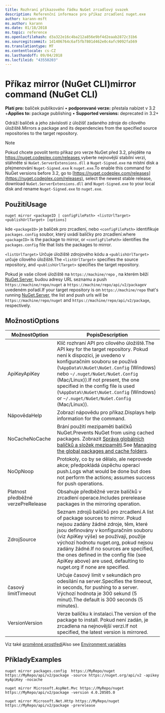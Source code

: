 ```yaml
---
title: Rozhraní příkazového řádku NuGet zrcadlový svazek
description: Referenční informace pro příkaz zrcadlení nuget.exe
author: karann-msft
ms.author: karann
ms.date: 01/18/2018
ms.topic: reference
ms.openlocfilehash: d3a322e16c4ba212a856e9bf4d2eaab2872c31b6
ms.sourcegitcommit: 1d1406764c6af5fb7801d462e0c4afc9092fa569
ms.translationtype: MT
ms.contentlocale: cs-CZ
ms.lasthandoff: 09/04/2018
ms.locfileid: "43550203"
---
```

# <a name="mirror-command-nuget-cli"></a><span data-ttu-id="9b748-103">Příkaz mirror (NuGet CLI)</span><span class="sxs-lookup"><span data-stu-id="9b748-103">mirror command (NuGet CLI)</span></span>

<span data-ttu-id="9b748-104">**Platí pro:** balíček publikování &bullet; **podporované verze:** přestala nabízet v 3.2 +</span><span class="sxs-lookup"><span data-stu-id="9b748-104">**Applies to:** package publishing &bullet; **Supported versions:** deprecated in 3.2+</span></span>

<span data-ttu-id="9b748-105">Odráží balíček a jeho závislosti z úložišť zadaného zdroje do cílového úložiště.</span><span class="sxs-lookup"><span data-stu-id="9b748-105">Mirrors a package and its dependencies from the specified source repositories to the target repository.</span></span>

> [!NOTE]
> <span data-ttu-id="9b748-106">Pokud chcete povolit tento příkaz pro verze NuGet před 3.2, přejděte na [ https://nuget.codeplex.com/releases ](https://nuget.codeplex.com/releases)vyberte nejnovější stabilní verzi, stáhněte si `NuGet.ServerExtensions.dll` a `Nuget-Signed.exe` na místní disk a přejmenování `Nuget-Signed.exe` k `nuget.exe`.</span><span class="sxs-lookup"><span data-stu-id="9b748-106">To enable this command for NuGet versions before 3.2, go to [https://nuget.codeplex.com/releases](https://nuget.codeplex.com/releases), select the newest stable release, download `NuGet.ServerExtensions.dll` and `Nuget-Signed.exe` to your local disk and rename `Nuget-Signed.exe` to `nuget.exe`.</span></span>

## <a name="usage"></a><span data-ttu-id="9b748-107">Použití</span><span class="sxs-lookup"><span data-stu-id="9b748-107">Usage</span></span>

```cli
nuget mirror <packageID | configFilePath> <listUrlTarget> <publishUrlTarget> [options]
```

<span data-ttu-id="9b748-108">kde `<packageID>` je balíček pro zrcadlení, nebo `<configFilePath>` identifikuje `packages.config` soubor, který uvádí balíčky pro zrcadlení.</span><span class="sxs-lookup"><span data-stu-id="9b748-108">where `<packageID>` is the package to mirror, or `<configFilePath>` identifies the `packages.config` file that lists the packages to mirror.</span></span>

<span data-ttu-id="9b748-109">`<listUrlTarget>` Určuje úložiště zdrojového kódu a `<publishUrlTarget>` určuje cílového úložiště.</span><span class="sxs-lookup"><span data-stu-id="9b748-109">The `<listUrlTarget>` specifies the source repository, and `<publishUrlTarget>` specifies the target repository.</span></span>

<span data-ttu-id="9b748-110">Pokud je vaše cílové úložiště na `https://machine/repo` , na kterém běží [NuGet.Server](../hosting-packages/nuget-server.md), budou adresy URL seznamu a push `https://machine/repo/nuget` a `https://machine/repo/api/v2/package`v uvedeném pořadí.</span><span class="sxs-lookup"><span data-stu-id="9b748-110">If your target repository is on `https://machine/repo` that's running [NuGet.Server](../hosting-packages/nuget-server.md), the list and push urls will be `https://machine/repo/nuget` and `https://machine/repo/api/v2/package`, respectively.</span></span>

## <a name="options"></a><span data-ttu-id="9b748-111">Možnosti</span><span class="sxs-lookup"><span data-stu-id="9b748-111">Options</span></span>

| <span data-ttu-id="9b748-112">Možnost</span><span class="sxs-lookup"><span data-stu-id="9b748-112">Option</span></span> | <span data-ttu-id="9b748-113">Popis</span><span class="sxs-lookup"><span data-stu-id="9b748-113">Description</span></span> |
| --- | --- |
| <span data-ttu-id="9b748-114">ApiKey</span><span class="sxs-lookup"><span data-stu-id="9b748-114">ApiKey</span></span> | <span data-ttu-id="9b748-115">Klíč rozhraní API pro cílového úložiště.</span><span class="sxs-lookup"><span data-stu-id="9b748-115">The API key for the target repository.</span></span> <span data-ttu-id="9b748-116">Pokud není k dispozici, je uvedeno v konfiguračním souboru se používá (`%AppData%\NuGet\NuGet.Config` (Windows) nebo `~/.nuget/NuGet/NuGet.Config` (Mac/Linux)).</span><span class="sxs-lookup"><span data-stu-id="9b748-116">If not present,  the one specified in the config file is used (`%AppData%\NuGet\NuGet.Config` (Windows) or `~/.nuget/NuGet/NuGet.Config` (Mac/Linux)).</span></span> |
| <span data-ttu-id="9b748-117">Nápověda</span><span class="sxs-lookup"><span data-stu-id="9b748-117">Help</span></span> | <span data-ttu-id="9b748-118">Zobrazí nápovědu pro příkaz.</span><span class="sxs-lookup"><span data-stu-id="9b748-118">Displays help information for the command.</span></span> |
| <span data-ttu-id="9b748-119">NoCache</span><span class="sxs-lookup"><span data-stu-id="9b748-119">NoCache</span></span> | <span data-ttu-id="9b748-120">Brání použití mezipaměti balíčků NuGet.</span><span class="sxs-lookup"><span data-stu-id="9b748-120">Prevents NuGet from using cached packages.</span></span> <span data-ttu-id="9b748-121">Zobrazit [Správa globálních balíčků a složek mezipaměti](../consume-packages/managing-the-global-packages-and-cache-folders.md).</span><span class="sxs-lookup"><span data-stu-id="9b748-121">See [Managing the global packages and cache folders](../consume-packages/managing-the-global-packages-and-cache-folders.md).</span></span> |
| <span data-ttu-id="9b748-122">NoOp</span><span class="sxs-lookup"><span data-stu-id="9b748-122">Noop</span></span> | <span data-ttu-id="9b748-123">Protokoly, co by se dělalo, ale neprovede akce; předpokládá úspěchu operací push.</span><span class="sxs-lookup"><span data-stu-id="9b748-123">Logs what would be done but does not perform the actions; assumes success for push operations.</span></span> |
| <span data-ttu-id="9b748-124">Platnost předběžné verze</span><span class="sxs-lookup"><span data-stu-id="9b748-124">PreRelease</span></span> | <span data-ttu-id="9b748-125">Obsahuje předběžné verze balíčků v zrcadlení operace.</span><span class="sxs-lookup"><span data-stu-id="9b748-125">Includes prerelease packages in the mirroring operation.</span></span> |
| <span data-ttu-id="9b748-126">Zdroj</span><span class="sxs-lookup"><span data-stu-id="9b748-126">Source</span></span> | <span data-ttu-id="9b748-127">Seznam zdrojů balíčků pro zrcadlení.</span><span class="sxs-lookup"><span data-stu-id="9b748-127">A list of package sources to mirror.</span></span> <span data-ttu-id="9b748-128">Pokud nejsou zadány žádné zdroje, těm, které jsou definovány v konfiguračním souboru (viz ApiKey výše) se používají, použije výchozí hodnotu nuget.org, pokud nejsou zadány žádné.</span><span class="sxs-lookup"><span data-stu-id="9b748-128">If no sources are specified, the ones defined in the config file (see ApiKey above) are used, defaulting to nuget.org if none are specified.</span></span> |
| <span data-ttu-id="9b748-129">časový limit</span><span class="sxs-lookup"><span data-stu-id="9b748-129">Timeout</span></span> | <span data-ttu-id="9b748-130">Určuje časový limit v sekundách pro odesílání na server.</span><span class="sxs-lookup"><span data-stu-id="9b748-130">Specifies the timeout, in seconds, for pushing to a server.</span></span> <span data-ttu-id="9b748-131">Výchozí hodnota je 300 sekund (5 minut).</span><span class="sxs-lookup"><span data-stu-id="9b748-131">The default is 300 seconds (5 minutes).</span></span> |
| <span data-ttu-id="9b748-132">Version</span><span class="sxs-lookup"><span data-stu-id="9b748-132">Version</span></span> | <span data-ttu-id="9b748-133">Verze balíčku k instalaci.</span><span class="sxs-lookup"><span data-stu-id="9b748-133">The version of the package to install.</span></span> <span data-ttu-id="9b748-134">Pokud není zadán, je zrcadlena na nejnovější verzi.</span><span class="sxs-lookup"><span data-stu-id="9b748-134">If not specified, the latest version is mirrored.</span></span> |

<span data-ttu-id="9b748-135">Viz také [proměnné prostředí](cli-ref-environment-variables.md)</span><span class="sxs-lookup"><span data-stu-id="9b748-135">Also see [Environment variables](cli-ref-environment-variables.md)</span></span>

## <a name="examples"></a><span data-ttu-id="9b748-136">Příklady</span><span class="sxs-lookup"><span data-stu-id="9b748-136">Examples</span></span>

```cli
nuget mirror packages.config  https://MyRepo/nuget https://MyRepo/api/v2/package -source https://nuget.org/api/v2 -apikey myApiKey -nocache

nuget mirror Microsoft.AspNet.Mvc https://MyRepo/nuget https://MyRepo/api/v2/package -version 4.0.20505.0

nuget mirror Microsoft.Net.Http https://MyRepo/nuget https://MyRepo/api/v2/package -prerelease
```
